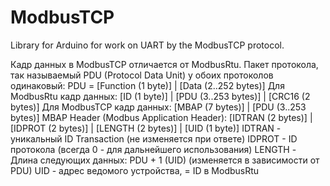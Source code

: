 # ModbusTCP
Library for Arduino for work on UART by the ModbusTCP protocol.

Кадр данных в ModbusTCP отличается от ModbusRtu.
Пакет протокола, так называемый PDU (Protocol Data Unit) у обоих протоколов одинаковый:
PDU = [Function (1 byte)] | [Data (2..252 bytes)]
Для ModbusRtu кадр данных:
[ID (1 byte)] | [PDU (3..253 bytes)] | [CRC16 (2 bytes)]
Для ModbusTCP кадр данных:
[MBAP (7 bytes)] | [PDU (3..253 bytes)]
MBAP Header (Modbus Application Header):
[IDTRAN (2 bytes)] | [IDPROT (2 bytes)] | [LENGTH (2 bytes)] | [UID (1 byte)]
IDTRAN - уникальный ID Transaction (не изменяется при ответе)
IDPROT - ID протокола (всегда 0 - для дальнейшего использования)
LENGTH - Длина следующих данных: PDU + 1 (UID) (изменяется в зависимости от PDU)
UID - адрес ведомого устройства, = ID в ModbusRtu
